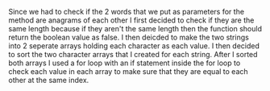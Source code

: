 Since we had to check if the 2 words that we put as parameters for the method are anagrams of each other I first decided to check if they are the same length because if they aren't the same length then the function should return the boolean value as false. I then deicded to make the two strings into 2 seperate arrays holding each character as each value. I then decided to sort the two character arrays that I created for each string. After I sorted both arrays I used a for loop with an if statement inside the for loop to check each value in each array to make sure that they are equal to each other at the same index.
